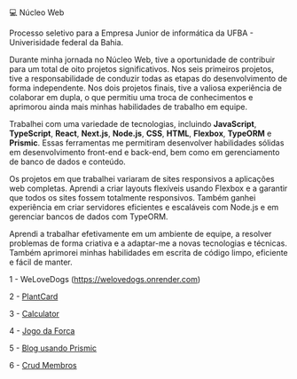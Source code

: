 💻 Núcleo Web

Processo seletivo para a Empresa Junior de informática da UFBA - Univerisidade federal da Bahia.

Durante minha jornada no Núcleo Web, tive a oportunidade de contribuir para um total de oito projetos significativos. 
Nos seis primeiros projetos, tive a responsabilidade de conduzir todas as etapas do desenvolvimento de forma independente. 
Nos dois projetos finais, tive a valiosa experiência de colaborar em dupla, o que permitiu uma troca de conhecimentos e aprimorou ainda mais minhas habilidades de trabalho em equipe.

Trabalhei com uma variedade de tecnologias, incluindo **JavaScript**, **TypeScript**, **React**, **Next.js**, **Node.js**, **CSS**, **HTML**, **Flexbox**, **TypeORM** e **Prismic**. 
Essas ferramentas me permitiram desenvolver habilidades sólidas em desenvolvimento front-end e back-end, bem como em gerenciamento de banco de dados e conteúdo.

Os projetos em que trabalhei variaram de sites responsivos a aplicações web completas. 
Aprendi a criar layouts flexíveis usando Flexbox e a garantir que todos os sites fossem totalmente responsivos. 
Também ganhei experiência em criar servidores eficientes e escaláveis com Node.js e em gerenciar bancos de dados com TypeORM.

Aprendi a trabalhar efetivamente em um ambiente de equipe, a resolver problemas de forma criativa e a adaptar-me a novas tecnologias e técnicas. 
Também aprimorei minhas habilidades em escrita de código limpo, eficiente e fácil de manter.

1 - WeLoveDogs (https://welovedogs.onrender.com)

2 - [PlantCard](https://plantcard.onrender.com)

3 - [Calculator](https://three-calculator.onrender.com)

4 - [Jogo da Forca](https://jogodaforca.onrender.com)

5 - [Blog usando Prismic](https://blogprismic.onrender.com)

6 - [Crud Membros](https://crudmembros.onrender.com)

